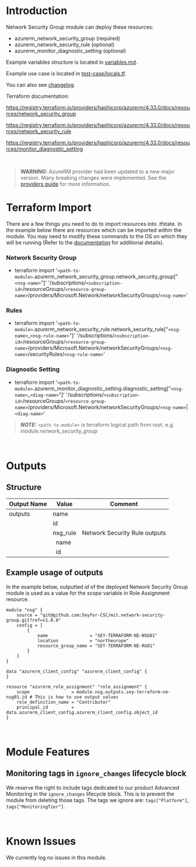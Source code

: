 # Introduction
Network Security Group module can deploy these resources:
* azurerm_network_security_group (required)
* azurerm_network_security_rule (optional)
* azurerm_monitor_diagnostic_setting (optional)

Example variables structure is located in [variables.md](variables.md).

Example use case is located in [test-case/locals.tf](test-case/locals.tf).

You can also see [changelog](CHANGELOG.md).

Terraform documentation:

https://registry.terraform.io/providers/hashicorp/azurerm/4.33.0/docs/resources/network_security_group

https://registry.terraform.io/providers/hashicorp/azurerm/4.33.0/docs/resources/network_security_rule

https://registry.terraform.io/providers/hashicorp/azurerm/4.33.0/docs/resources/monitor_diagnostic_setting

&nbsp;

> **WARNING:** AzureRM provider had been updated to a new major version. Many breaking changes were implemented. See the [providers guide](https://registry.terraform.io/providers/hashicorp/azurerm/latest/docs/guides/4.0-upgrade-guide) for more information.

# Terraform Import
There are a few things you need to do to import resources into .tfstate. In the example below there are resources which can be imported within the module. You may need to modify these commands to the OS on which they will be running (Refer to the [documentation](https://developer.hashicorp.com/terraform/cli/commands/import#example-import-into-resource-configured-with-for_each) for additional details).
### Network Security Group
* terraform import '`<path-to-module>`.azurerm_network_security_group.network_security_group["`<nsg-name>`"]' '/subscriptions/`<subscription-id>`/resourceGroups/`<resource-group-name>`/providers/Microsoft.Network/networkSecurityGroups/`<nsg-name>`'
### Rules
* terraform import '`<path-to-module>`.azurerm_network_security_rule.network_security_rule["`<nsg-name>`_`<nsg-rule-name>`"]' '/subscriptions/`<subscription-id>`/resourceGroups/`<resource-group-name>`/providers/Microsoft.Network/networkSecurityGroups/`<nsg-name>`/securityRules/`<nsg-rule-name>`'
### Diagnostic Setting
* terraform import '`<path-to-module>`.azurerm_monitor_diagnostic_setting.diagnostic_setting["`<nsg-name>`_`<diag-name>`"]' '/subscriptions/`<subscription-id>`/resourceGroups/`<resource-group-name>`/providers/Microsoft.Network/networkSecurityGroups/`<nsg-name>`|`<diag-name>`'

 > **_NOTE:_** `<path-to-module>` is terraform logical path from root. e.g. _module.network\_security\_group_

&nbsp;

# Outputs
## Structure

| Output Name | Value            | Comment                       |
| ----------- | ---------------- | ----------------------------- |
| outputs     | name             |                               |
|             | id               |                               |
|             | nsg_rule         | Network Security Rule outputs |
|             | &nbsp;&nbsp;name |                               |
|             | &nbsp;&nbsp;id   |                               |


## Example usage of outputs
In the example below, outputted _id_ of the deployed Network Security Group module is used as a value for the _scope_ variable in Role Assignment resource.
```
module "nsg" {
    source = "git@github.com:Seyfor-CSC/mit.network-security-group.git?ref=v1.0.0"
    config = [
        {
            name                = "SEY-TERRAFORM-NE-NSG01"
            location            = "northeurope"
            resource_group_name = "SEY-TERRAFORM-NE-RG01"
        }
    ]
}

data "azurerm_client_config" "azurerm_client_config" {
}

resource "azurerm_role_assignment" "role_assignment" {
    scope                = module.nsg.outputs.sey-terraform-ne-nsg01.id # This is how to use output values
    role_definition_name = "Contributor"
    principal_id         = data.azurerm_client_config.azurerm_client_config.object_id
}
```

&nbsp;

# Module Features
## Monitoring tags in `ignore_changes` lifecycle block
We reserve the right to include tags dedicated to our product Advanced Monitoring in the `ignore_changes` lifecycle block. This is to prevent the module from deleting those tags. The tags we ignore are: `tags["Platform"]`, `tags["MonitoringTier"]`.

&nbsp;

# Known Issues
We currently log no issues in this module.